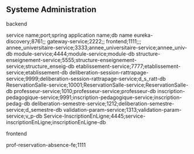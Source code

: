 ## Systeme Administration



backend

service name;port;spring application name;db name
eureka-discovery;8761;;
gateway-service;2222;;
frontend;1111;;;
annee_universitaire-service;3333;annee_universitaire-service;annee_univ-db
module-service;4444;module-service;module-db
structure-enseignement-service;5555;structure-enseignement-service;structure_enseig-db
etablissement-service;7777;etablissement-service;etablissement-db
deliberation-session-rattrapage-service;9999;deliberation-session-rattrapage-service;d_s_ratt-db
ReservationSalle-service;10001;ReservationSalle-service;ReservationSalle-db
professeur-service;1010;professeur-service;professeur-db
inscription-pedagogique-service;9991;inscription-pedagogique-service;inscription-pedag-db
deliberation-semestre-service;1212;deliberation-semestre-service;d_semestre-db
validation-param-service;1313;validation-param-service;v_p-db
Service-InscriptionEnLigne;4445;service-inscriptionEnLigne;inscriptionEnLigne-db


frontend


prof-reservation-absence-fe;1111
